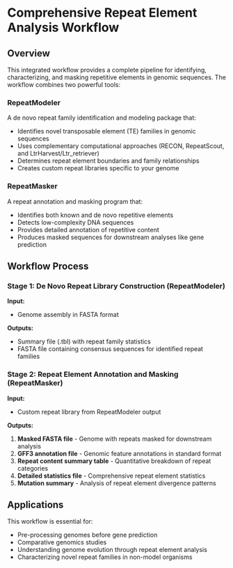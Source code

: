 # Comprehensive Repeat Element Analysis Workflow

## Overview

This integrated workflow provides a complete pipeline for identifying, characterizing, and masking repetitive elements in genomic sequences. The workflow combines two powerful tools:

### RepeatModeler
A de novo repeat family identification and modeling package that:
- Identifies novel transposable element (TE) families in genomic sequences
- Uses complementary computational approaches (RECON, RepeatScout, and LtrHarvest/Ltr_retriever)
- Determines repeat element boundaries and family relationships
- Creates custom repeat libraries specific to your genome

### RepeatMasker
A repeat annotation and masking program that:
- Identifies both known and de novo repetitive elements
- Detects low-complexity DNA sequences
- Provides detailed annotation of repetitive content
- Produces masked sequences for downstream analyses like gene prediction

## Workflow Process

### Stage 1: De Novo Repeat Library Construction (RepeatModeler)

**Input:**
- Genome assembly in FASTA format

**Outputs:**
- Summary file (.tbl) with repeat family statistics
- FASTA file containing consensus sequences for identified repeat families

### Stage 2: Repeat Element Annotation and Masking (RepeatMasker)

**Input:**
- Custom repeat library from RepeatModeler output

**Outputs:**
1. **Masked FASTA file** - Genome with repeats masked for downstream analysis
2. **GFF3 annotation file** - Genomic feature annotations in standard format
3. **Repeat content summary table** - Quantitative breakdown of repeat categories
4. **Detailed statistics file** - Comprehensive repeat element statistics
5. **Mutation summary** - Analysis of repeat element divergence patterns

## Applications

This workflow is essential for:
- Pre-processing genomes before gene prediction
- Comparative genomics studies
- Understanding genome evolution through repeat element analysis
- Characterizing novel repeat families in non-model organisms
